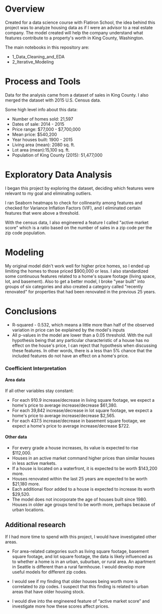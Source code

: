 # Overview

Created for a data science course with Flatiron School, the idea behind this project was to analyze housing data as if I were an advisor to a real estate company. The model created will help the company understand what features contribute to a property's worth in King County, Washington.



The main notebooks in this repository are:

- 1_Data_Cleaning_and_EDA
- 2_Iterative_Modeling



# Process and Tools

Data for the analysis came from a dataset of sales in King County. I also merged the dataset with 2015 U.S. Census data.

Some high level info about this data: 

- Number of homes sold: 21,597
- Dates of sale: 2014 - 2015
- Price range: $77,000 - $7,700,000
- Mean price: $540,200
- Year houses built: 1900 - 2015
- Living area (mean): 2080 sq. ft.
- Lot area (mean):15,100 sq. ft.
- Population of King County (2015): 51,477,000



# Exploratory Data Analysis

I began this project by exploring the dataset, deciding which features were relevant to my goal and eliminating outliers. 

I ran Seaborn heatmaps to check for collinearity among features and checked for Variance Inflation Factors (VIF), and I eliminated certain features that were above a threshold.

With the census data, I also engineered a feature I called "active market score" which is a ratio based on the number of sales in a zip code per the zip code population.  

# Modeling

My original model didn't work well for higher price homes, so I ended up limiting the homes to those priced $900,000 or less. I also standardized some continuous features related to a home's square footage (living space, lot, and basement). Also to get a better model, I broke "year built" into groups of six categories and also created a category called "recently renovated" for properties that had been renovated in the previous 25 years. 



# Conclusions

- R-squared - 0.532, which means a little more than half of the observed variation in price can be explained by the model's inputs
- All p-values in the model are lower than a 0.05 threshold. With the null hypothesis being that any particular characteristic of a house has no effect on the house's price, I can reject that hypothesis when discussing these features. In other words, there is a less than 5% chance that the included features do not have an effect on a home's price. 

### Coefficient Interpretation

#### Area data

If all other variables stay constant:

- For each 910.9 increase/decrease in living square footage, we expect a home's price to average increase/decrease $61,380.
- For each 39,842 increase/decrease in lot square footage, we expect a home's price to average increase/decrease $2,565.
- For each 437.5 increase/decrease in basement square footage, we expect a home's price to average increase/decrease $722.

#### Other data

- For every grade a house increases, its value is expected to rise $112,000. 
- Houses in an active market command higher prices than similar houses in less active markets.
- If a house is located on a waterfront, it is expected to be worth $143,200 more.
- Houses renovated within the last 25 years are expected to be worth $21,180 more.
- Each additional floor added to a house is expected to increase its worth $29,520.
- The model does not incorporate the age of houses built since 1980. Houses in older age groups tend to be worth more, perhaps because of urban locations. 



## Additional research 

If I had more time to spend with this project, I would have investigated other areas. 

- For area-related categories such as living square footage, basement square footage, and lot square footage, the data is likely influenced as to whether a home is in an urban, suburban, or rural area. An apartment in Seattle is different than a rural farmhouse. I would develop more useful models for different zip codes.

- I would see if my finding that older houses being worth more is correlated to zip codes. I suspect that this finding is related to urban areas that have older housing stock.
- I would dive into the engineered feature of “active market score” and investigate more how these scores affect prices.



 
